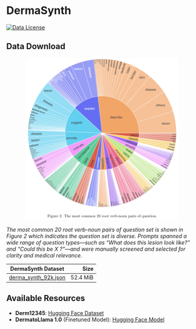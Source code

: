 # DermaSynth

[![Data License](https://img.shields.io/badge/Data%20License-CC%20By%20NC%204.0-red.svg)](https://github.com/abdurrahimyilmaz/DermaSynth/DATA_LICENSE)

## Data Download

<p align="center">
    <img src="images/word_wheel_figure.png" width="80%"> <br>
 
  *The most common 20 root verb-noun pairs of question set is shown in Figure 2 which indicates the question set is diverse. Prompts spanned a wide range of question types—such as “What does this lesion look like?” and “Could this be X ?”—and were manually screened and selected for clarity and medical relevance.*
</p>

| DermaSynth Dataset | Size |
| --- | ---: |
| [derma_synth_92k.json](dataset/derma_synth_92k.json) | 52.4 MiB |

## Available Resources

- **Derm12345**: [Hugging Face Dataset](https://huggingface.co/datasets/abdurrahimyilmaz/derm12345_synthetic_data)
- **DermatoLlama 1.0** (Finetuned Model): [Hugging Face Model](https://huggingface.co/abdurrahimyilmaz/DermatoLlama-1.0)
